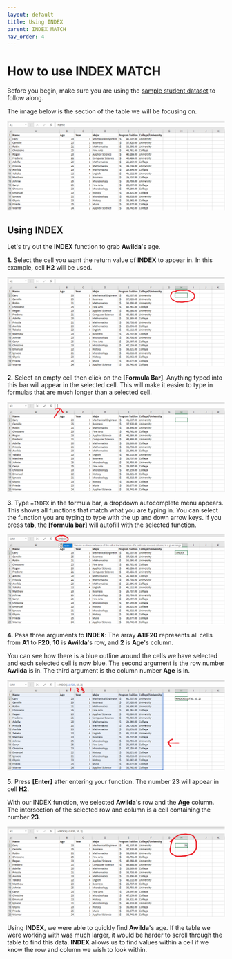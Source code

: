 ```yaml
---
layout: default
title: Using INDEX
parent: INDEX MATCH
nav_order: 4
---
```


# How to use INDEX MATCH

Before you begin, make sure you are using the [sample student dataset](https://drive.google.com/drive/folders/1MX3XusQiBKHx3X8Kf6P3lRY2Q1pZcjB9?usp=sharing) to follow along.

The image below is the section of the table we will be focusing on.

![INDEXMATCH-1](https://github.com/nickluong-dev/Excel-Instruction-Guide/blob/gh-pages/assets/images/index-match-1.png?raw=true "INDEXMATCH-1")

## Using INDEX

Let's try out the **INDEX** function to grab **Awilda**'s age.

**1.** Select the cell you want the return value of **INDEX** to appear in. In this example, cell **H2** will be used.

![INDEX-1](https://github.com/nickluong-dev/Excel-Instruction-Guide/blob/gh-pages/assets/images/index-1.png?raw=true "INDEX-1")

**2.** Select an empty cell then click on the **[Formula Bar]**. Anything typed into this bar will appear in the selected cell. This will make it easier to type in formulas that are much longer than a selected cell.

![INDEX-2](https://github.com/nickluong-dev/Excel-Instruction-Guide/blob/gh-pages/assets/images/index-2.png?raw=true "INDEX-2")

**3.** Type ```=INDEX``` in the formula bar, a dropdown autocomplete menu appears. This shows all functions that match what you are typing in. You can select the function you are typing to type with the up and down arrow keys. If you press **tab**, the **[formula bar]** will autofill with the selected function.

![INDEX-3](https://github.com/nickluong-dev/Excel-Instruction-Guide/blob/gh-pages/assets/images/index-3.png?raw=true "INDEX-3")

**4.** Pass three arguments to **INDEX**: The array **A1:F20** represents all cells from **A1** to **F20**, **10** is **Awilda**'s row, and **2** is **Age**'s column.

You can see how there is a blue outline around the cells we have selected and each selected cell is now blue. The second argument is the row number **Awilda** is in. The third argument is the column number **Age** is in.

![INDEX-4](https://github.com/nickluong-dev/Excel-Instruction-Guide/blob/gh-pages/assets/images/index-4.png?raw=true "INDEX-4")

**5.** Press **[Enter]** after entering your function. The number 23 will appear in cell **H2**.

With our INDEX function, we selected **Awilda**'s row and the **Age** column. The intersection of the selected row and column is a cell containing the number **23**.

![INDEX-5](https://github.com/nickluong-dev/Excel-Instruction-Guide/blob/gh-pages/assets/images/index-5.png?raw=true "INDEX-5")

Using **INDEX**, we were able to quickly find **Awilda**'s age. If the table we were working with was much larger, it would be harder to scroll through the table to find this data. **INDEX** allows us to find values within a cell if we know the row and column we wish to look within.
